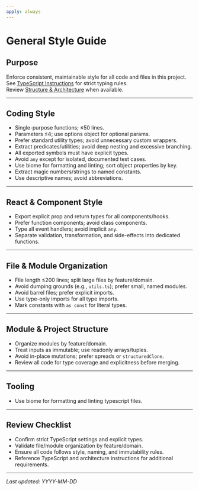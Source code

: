 ```yaml
---
apply: always
---
```


# General Style Guide

## Purpose

Enforce consistent, maintainable style for all code and files in this project.  
See [TypeScript Instructions](./typescript.md) for strict typing rules.  
Review [Structure & Architecture](./structure-architecture.md) when available.

---

## Coding Style

- Single-purpose functions; ≤50 lines.
- Parameters ≤4; use options object for optional params.
- Prefer standard utility types; avoid unnecessary custom wrappers.
- Extract predicates/utilities; avoid deep nesting and excessive branching.
- All exported symbols must have explicit types.
- Avoid `any` except for isolated, documented test cases.
- Use biome for formatting and linting; sort object properties by key.
- Extract magic numbers/strings to named constants.
- Use descriptive names; avoid abbreviations.

---

## React & Component Style

- Export explicit prop and return types for all components/hooks.
- Prefer function components; avoid class components.
- Type all event handlers; avoid implicit `any`.
- Separate validation, transformation, and side-effects into dedicated functions.

---

## File & Module Organization

- File length ≤200 lines; split large files by feature/domain.
- Avoid dumping grounds (e.g., `utils.ts`); prefer small, named modules.
- Avoid barrel files; prefer explicit imports.
- Use type-only imports for all type imports.
- Mark constants with `as const` for literal types.

---

## Module & Project Structure

- Organize modules by feature/domain.
- Treat inputs as immutable; use readonly arrays/tuples.
- Avoid in-place mutations; prefer spreads or `structuredClone`.
- Review all code for type coverage and explicitness before merging.

---

## Tooling

- Use biome for formatting and linting typescript files.

---

## Review Checklist

- Confirm strict TypeScript settings and explicit types.
- Validate file/module organization by feature/domain.
- Ensure all code follows style, naming, and immutability rules.
- Reference TypeScript and architecture instructions for additional requirements.

---

_Last updated: YYYY-MM-DD_
